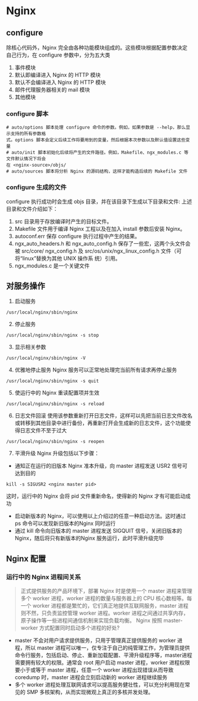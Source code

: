 # Nginx
## configure
除核心代码外，Nginx 完全由各种功能模块组成的。这些模块根据配置参数决定自己行为，在 configure 参数中，分为五大类
1. 事件模块
2. 默认即编译进入 Nginx 的 HTTP 模块
3. 默认不会编译进入 Nginx 的 HTTP 模块
4. 邮件代理服务器相关的 mail 模块
5. 其他模块
### configure 脚本
```
# auto/options 脚本处理 configure 命令的参数。例如，如果参数是 --help，那么显示支持的所有参数格
式。options 脚本会定义后续工作将要用到的变量，然后根据本次参数以及默认值设置这些变量
# auto/init 脚本初始化后续将产生的文件路径。例如，Makefile、ngx_modules.c 等文件默认情况下将会
在 <nginx-source>/objs/
# auto/sources 脚本将分析 Nginx 的源码结构，这样才能构造后续的 Makefile 文件
```
### configure 生成的文件
configure 执行成功时会生成 objs 目录，并在该目录下生成以下目录和文件:
上述目录和文件介绍如下：
1. src 目录用于存放编译时产生的目标文件。
2. Makefile 文件用于编译 Nginx 工程以及在加入 install 参数后安装 Nginx。
3. autoconf.err 保存 configure 执行过程中产生的结果。
4. ngx_auto_headers.h 和 ngx_auto_config.h 保存了一些宏，这两个头文件会被 src/core/
ngx_config.h 及 src/os/unix/ngx_linux_config.h 文件（可将“linux”替换为其他 UNIX 操作系
统）引用。
5. ngx_modules.c 是一个关键文件
## 对服务操作
1. 启动服务
```
/usr/local/nginx/sbin/nginx
```
2. 停止服务
```
/usr/local/nginx/sbin/nginx -s stop
```
3. 显示相关参数
```
/usr/local/nginx/sbin/nginx -V
```
4. 优雅地停止服务
Nginx 服务可以正常地处理完当前所有请求再停止服务
```
/usr/local/nginx/sbin/nginx -s quit
```
5. 使运行中的 Nginx 重读配置项并生效
```
/usr/local/nginx/sbin/nginx -s reload
```
6. 日志文件回滚
使用该参数重新打开日志文件，这样可以先把当前日志文件改名或转移到其他目录中进行备份，再重新打开会生成新的日志文件，这个功能使得日志文件不至于过大
```
/usr/local/nginx/sbin/nginx -s reopen
```
7. 平滑升级 Nginx
升级包括以下步骤：
- 通知正在运行的旧版本 Nginx 准本升级，向 master 进程发送 USR2 信号可达到目的
```
kill -s SIGUSR2 <nginx master pid>
```
这时，运行中的 Nginx 会将 pid 文件重新命名，使得新的 Nginx 才有可能启动成功
- 启动新版本的 Nginx，可以使用以上介绍过的任意一种启动方法。这时通过 ps 命令可以发现新旧版本的Nginx 同时运行
- 通过 kill 命令向旧版本的 master 进程发送 SIGQUIT 信号，关闭旧版本的 Nginx，随后将只有新版本的Nginx 服务运行，此时平滑升级完毕

## Nginx 配置
### 运行中的 Nginx 进程间关系
> 正式提供服务的产品环境下，部署 Nginx 时是使用一个 master 进程来管理多个 worker 进程，worker 进程的数量与服务器上的 CPU 核心数相等。每一个 worker 进程都是繁忙的，它们真正地提供互联网服务，master 进程则不然，只负责监控管理 worker 进程。worker 进程之间通过共享内存，原子操作等一些进程间通信机制来实现负载均衡。
Nginx 按照 master-worker 方式配置同时启动多个进程的好处?
- master 不会对用户请求提供服务，只用于管理真正提供服务的 worker 进程，所以 master 进程可以唯一，仅专注于自己的纯管理工作，为管理员提供命令行服务，包括启动、停止、重新加载配置、平滑升级程序等，master进程需要拥有较大的权限。通常会 root 用户启动 master 进程，worker 进程权限要小于或等于 master 进程，任意一个 worker 进程出现错误从而导致 coredump 时，master 进程会立刻启动新的 worker 进程继续服务
- 多个 worker 进程处理互联网请求可以提高服务健壮性，可以充分利用现在常见的 SMP 多核架构，从而实现微观上真正的多核并发处理。